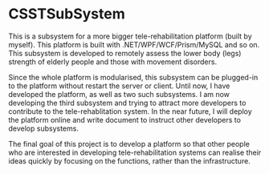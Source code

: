 # CSSTSubSystem

This is a subsystem for a more bigger tele-rehabilitation platform (built by myself). This platform is built with .NET/WPF/WCF/Prism/MySQL and so on. This subsystem is developed to remotely assess the lower body (legs) strength of elderly people and those with movement disorders.

Since the whole platform is modularised, this subsystem can be plugged-in to the platform without restart the server or client. Until now, I have developed the platform, as well as two such subsystems. I am now developing the third subsystem and trying to attract more developers to contribute to the tele-rehablitation system. In the near future, I will deploy the platform online and write document to instruct other developers to develop subsystems. 

The final goal of this project is to develop a platform so that other people who are interested in developing tele-rehabilitation systems can realise their ideas quickly by focusing on the functions, rather than the infrastructure.
